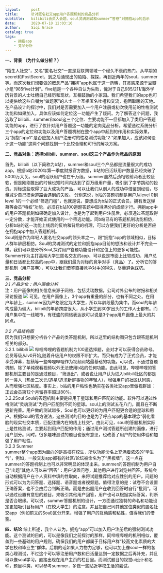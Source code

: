 ```yaml
---
layout:     post
title:      针对匿名社交app用户答题机制的竞品分析
subtitle:   bilibili会员入会题、soul灵魂测试和summer“答卷”对拥抱app的启示
date:       2020-07-10 12:03:16
author:     Siqi Grace
catalog: true
tags:
    - 拥抱app
    - 竞品分析
---
```

**一、背景 （为什么做分析？）**

“陌生人社交”，又名“匿名社交”一直是互联网领域一个经久不衰的热门。从早期的secret和PostSecret，到之后涌现出的陌陌、探探，再到近两年的soul，summer等。而这次我们想要做的概念产品“拥抱”app也属于这一范畴，其灵感来源于豆瓣小组“985five计划”。five组是一个各种自认为失败，愧对于自己985/211/海外学历背景的人士吐槽自己经历和现状，互相鼓励的小家园。我们希望我们的app也可以提供给这些自嘲为“做题家”的人士一个互相匿名吐槽和交流，抱团取暖的天地。在产品设计的探讨中，我们对是否需要加入一个用户注册或初次使用前的性格测试功能和如果加入，具体应该如何定位这一功能产生了疑问。为了解答这个问题，我选取了bilibili、summer和soul这三个定位、主要功能不一但都加入了类用户答题功能的app，进行了仅针对用户答题这一功能的定向竞品分析。希望通过系统分析三个app的定位和功能以及用户答题机制在整个app中起到的作用和实际效果，为“拥抱”app1“.是否应加入用户注册时的性格测试功能”2.“如果加入，应该如何设计这一功能“这两个问题找到一个比较合理和可行的解决方案。


**二、竞品对象：选择bilibili、summer、soul这三个产品作为竞品的原因**

首先，bilibili（以下简称为b站），summer和soul三个产品都是流量很大的成功app，根据b站2020年第一季度财报官方数据，b站的日活跃用户数量已经突破了5000万大关。soul的活跃用户也在千万级。summer虽然后劲相较前两者比较疲软，但是刚刚推出的时候也短时间内达到了百万级用户量，吸引到了字节跳动的投资。对标这些取得了巨大成功的产品，可以让我们从别人的成功中借鉴到经验，尽量减少自己摸索道路会遇到的失败。
分别来说，b站的答题机制是用户从level 0到level 1的一个必经“筛选门槛”，也就是说，要想成为b站的正式会员，拥有发送弹幕等会员“特权”功能，必须在b站100道题答题中取得满分的成绩才行。拥抱app中的用户答题机制如果确定加入设计，也是为了起到用户注册后，必须通过答题取得一定分数，才能开始正式使用的一个筛选功能。同b站已有的答题机制功能相仿，分析b站的这一功能上线后的反响和背后的机理，可以方便我们更好的分析是否应在拥抱app中加入答题机制。<br>
Soul则是作为年轻人匿名社交app的领头羊之一，跟“拥抱”app的领域相似，目标人群年龄层相仿。Soul的灵魂测试的定位和拥抱app目前的想法和设计并不完全一样。我们可以借分析Soul,探讨用户答题功能设计和定位上的更多可能性。<br>
Summer作为主打高端大学生匿名交友的app，可以说是市面上比较成功，用户总量和日活都比较高的app中，跟我们最为对标的竞争对手（竞品）了。分析它的答题机制（用户答卷），可以让我们借鉴直接竞争对手的得失，尽量避免踩坑。


**三、竞品分析**<br>
*3.1 产品定位：用户画像分析*<br>
注：用户画像的相关信息来源于网络，包括艾瑞数据，公司对外公布的财报和相关采访报道
<img src="https://gracie-zsq.github.io/assets/userportrait.png" class="inline"/>
可见。在用户画像上，3个app有重叠的部分，也有不同之处。在用户年龄上，summer因为严格限定为大学生，所以年龄段最为集中。而soul的年龄构成最为偏大，bilibili的年龄跨度很大，从小学生到30岁出头的工作人士都有。而用户集中在一线城市，有旺盛的网络表达欲可以说是3个app用户画像上最大的共同点。<br>

*3.2 产品结构图* <br>
因为我们只想要分析各个产品的类答题机制，所以这里的结构图只包含跟答题机制相关的部分。<br>
3.2.1. bilibili
<img src="https://gracie-zsq.github.io/assets/bilibili.png" class="inline"/>
哔哩哔哩的答题机制为100道选择题，全对才可以获得会员称号。会员等级从lv0开始,随着升级用户的权限不断扩大。而只有成为了正式会员，才能享受弹幕，投稿等一些哔哩哔哩作为视频网站最基础的功能。可以说，不通过答题机制，除了单纯观看视频以外无法使用b站的任何功能。由此可见，哔哩哔哩的答题机制主要目的是通过题目，“筛选出”，或者说让用户认为进入bilibili社区的都是同一类人（热爱二次元/追星/追求新鲜事物的年轻人），增强用户的社区认同感，从而增强社区粘度。事实上，b站的用户粘性也确实在各类社交app里傲视群雄：正式会员第12个月留存率超过80%。
<br>3.2.2Soul
Soul的答题机制主要是应用于星球和用户匹配的功能。软件可以通过性格测试“灵魂测试”为用户匹配到不同的星球。soul上的测试五花八门，而且在不断更新完善。用户做的测试越多，Soul也可以更好的为用户匹配更合适的星球和用户。根据Soul的官方说法，这些测试的目的也是为了呼应app的基本理念“弱化看脸的现实社交本质，匹配注重内在的线上社交“。由此可见，soul的答题机制实际上是性格测试，主要起到用户匹配的作用；通过用户测试答题所创建的画像，进行用户划分。同时，很多趣味测试的题目也很有意思，也改善了用户的使用体验和加强了用户粘性。<br>
3.2.3 Summer<br>
summer整个app因为面向的是高校在校生，所以功能命名上充满着浓浓的“学生气”，例如，一般交友app都有的社区/论坛被命名为了“黑板墙”。这一点在summer的答题机制上也可以非常明显的体现出来。summer的答题机制为用户自己“出题”其他人可以来“回答”：用户设置问卷，其他用户进行浏览并回答。系统会自动根据用户在个人资料中填的性取向，来将试题推荐给对应性别的用户。问题的形式可以为为问答题、选择题、语音题或者视频题。值得注意的是：试卷不会设置正确答案，也不会由后台判断正确，而是由出题用户在收到回答时自行“批阅”。可以通过设置有意思的题目，来吸引其他用户回答，用户也可以根据实际答案，判断是否合眼缘。可以说，summer答题机制的设计，一方面通过独特的命名和功能设定更加吸引目标用户（在校大学生）的注意，并且把自己同其他定位类似的匿名社交app（例如前文的Soul)区分开来，增强了用户的互动感和粘性，值得我们的借鉴。

**四、结论**
综上所述，我个人认为，拥抱“app”可以加入用户注册后的强制测试功能。这个测试的目的，可以是像我们之前探讨的那样，同哔哩哔哩的机制相似，覆盖到一些基础的用户规则，确保我们的用户都属于目标用户群“较高文化素质的大学在校和毕业生”群体。后期的话如果人力物力足够，也可以加上像soul一样的各类心理测试，不过这个可以等注册用户数和日活量达到一定数据之后再补充，并且可以像soul学习，直接出现在用户主页的栏目里。而测试题目的视觉ui设计和名称，题目种类，可以参考summer，多做一些贴近学校生活的尝试。


